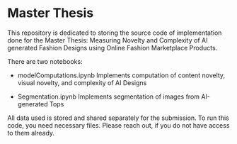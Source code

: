 # Master Thesis

This repository is dedicated to storing the source code of implementation done for the Master Thesis: Measuring Novelty and Complexity of AI generated Fashion Designs using Online Fashion Marketplace Products.

There are two notebooks:

- modelComputations.ipynb
Implements computation of content novelty, visual novelty, and complexity of AI Designs

- Segmentation.ipynb
Implements segmentation of images from AI-generated Tops

All data used is stored and shared separately for the submission. To run this code, you need necessary files. Please reach out, if you do not have access to them already.
